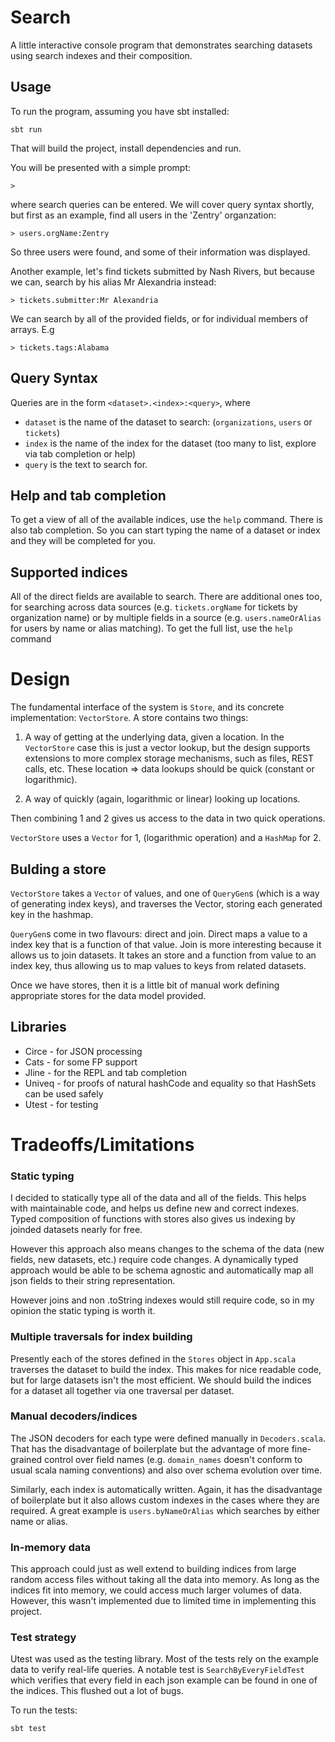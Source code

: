 Search
======

A little interactive console program that demonstrates searching datasets using search indexes and their
composition.

Usage
-----

To run the program, assuming you have sbt installed:

```
sbt run
```

That will build the project, install dependencies and run.

You will be presented with a simple prompt:
```
> 
```
where search queries can be entered. We will cover query syntax shortly, but 
first as an example, find all users in the 'Zentry' organzation:

```
> users.orgName:Zentry
```

So three users were found, and some of their information was displayed.

Another example, let's find tickets submitted by Nash Rivers, but because we can,
search by his alias Mr Alexandria instead:

```
> tickets.submitter:Mr Alexandria
```

We can search by all of the provided fields, or for individual members of arrays. E.g

```
> tickets.tags:Alabama
```

Query Syntax
------------

Queries are in the form `<dataset>.<index>:<query>`, where

- `dataset` is the name of the dataset to search: (`organizations`, `users` or `tickets`)
- `index` is the name of the index for the dataset (too many to list, explore via tab completion or help)
- `query` is the text to search for.


Help and tab completion
-----------------------

To get a view of all of the available indices, use the `help` command. There is also
tab completion. So you can start typing the name of a dataset or index and they will be completed for you.

Supported indices
-----------------

All of the direct fields are available to search. There are additional ones too, for searching across data sources 
(e.g. `tickets.orgName` for tickets by organization name) or by multiple fields in a source (e.g. `users.nameOrAlias`
for users by name or alias matching). To get the full list, use the `help` command

Design
======

The fundamental interface of the system is `Store`, and its concrete implementation: `VectorStore`.
A store contains two things:

1) A way of getting at the underlying data, given a location. In the `VectorStore` case this is just a vector lookup, 
but the design supports extensions to more complex storage mechanisms, such as
files, REST calls, etc. These location => data lookups should be quick (constant or logarithmic).

2) A way of quickly (again, logarithmic or linear) looking up locations.

Then combining 1 and 2 gives us access to the data in two quick operations.

`VectorStore` uses a `Vector` for 1, (logarithmic operation) and a `HashMap` for 2.

Bulding a store
---------------
`VectorStore` takes a `Vector` of values, and one of `QueryGen`s (which is a way of generating index keys),
and traverses the Vector, storing each generated key in the hashmap.

`QueryGen`s come in two flavours: direct and join. Direct maps a value to a index key that is a function of
that value. Join is more interesting because it allows us to join datasets. It takes an store and a function
from value to an index key, thus allowing us to map values to keys from related datasets.

Once we have stores, then it is a little bit of manual work defining appropriate
stores for the data model provided. 


Libraries
---------

- Circe  - for JSON processing
- Cats   - for some FP support
- Jline  - for the REPL and tab completion
- Univeq - for proofs of natural hashCode and equality so that HashSets can be used safely
- Utest  - for testing

Tradeoffs/Limitations
=====================

### Static typing

I decided to statically type all of the data and all of the fields. This helps with maintainable
code, and helps us define new and correct indexes. Typed composition of functions with stores 
also gives us indexing by joinded datasets nearly for free. 

However this approach also means changes to the schema of the data (new fields, new datasets, etc.)
require code changes. A dynamically typed approach would be able to be schema agnostic and automatically map all json fields to their
string representation.

However joins and non .toString indexes would still require code, so in my opinion the static typing is worth it.

### Multiple traversals for index building

Presently each of the stores defined in the `Stores` object in `App.scala` traverses the dataset to build
the index. This makes for nice readable code, but for large datasets isn't the most efficient. We should 
build the indices for a dataset all together via one traversal per dataset.

### Manual decoders/indices

The JSON decoders for each type were defined manually in `Decoders.scala`. That has the disadvantage of boilerplate but the advantage
of more fine-grained control over field names (e.g. `domain_names` doesn't conform to usual scala naming 
conventions) and also over schema evolution over time.

Similarly, each index is automatically written. Again, it has the disadvantage of boilerplate but it also allows custom
indexes in the cases where they are required. A great example is `users.byNameOrAlias` which searches by either name or
alias.

### In-memory data

This approach could just as well extend to building indices from large random access files without taking all the data 
into memory. As long as the indices fit into memory, we could access much larger volumes of data. However, this wasn't 
implemented due to limited time in implementing this project.

### Test strategy

Utest was used as the testing library. Most of the tests rely on the example data to verify real-life queries. A notable test
is `SearchByEveryFieldTest` which verifies that every field in each json example can be found in one of the indices. 
This flushed out a lot of bugs.

To run the tests:

```
sbt test
```